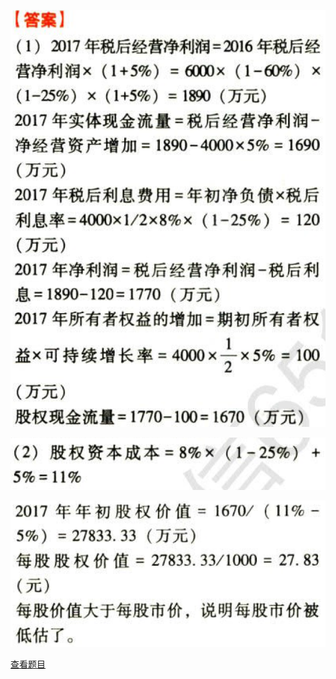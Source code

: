 ![](d24105672eb95c5166141a6cbd6ebb78.png)

![](c39dbd9b966352239259499953dcf9bb.png)

![](482f786d9d6eac12c1533b7b733a3f3b.png)

[查看题目](../C08企业价值评估.本章真题.md#11-题目)


